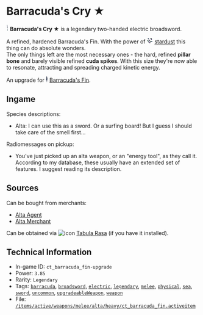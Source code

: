 # Barracuda's Cry ★

<img src="https://raw.githubusercontent.com/Ceterai/Enternia/main/items/active/weapons/melee/alta/heavy/ct_barracuda_fin_2.png" alt="Barracuda's Cry ★ icon" loading="lazy" width="auto" height="16px"/> **Barracuda's Cry ★** is a legendary two-handed electric broadsword.

A refined, hardened Barracuda's Fin. With the power of <img src="https://raw.githubusercontent.com/Ceterai/Enternia/main/items/generic/crafting/ct_stardust.png" alt="Stardust icon" loading="lazy" width="auto" height="16px"/> [stardust](https://ceterai.github.io/MyEnternia/Wiki/Stardust) this thing can do absolute wonders.  
The only things left are the most necessary ones - the hard, refined **pillar bone** and barely visible refined **cuda spikes**. With this size they're now able to resonate, attracting and spreading charged kinetic energy.

An upgrade for <img src="https://raw.githubusercontent.com/Ceterai/Enternia/main/items/active/weapons/melee/alta/heavy/ct_barracuda_fin.png" alt="Barracuda's Fin icon" loading="lazy" width="auto" height="16px"/> [Barracuda's Fin](https://ceterai.github.io/MyEnternia/Wiki/Barracuda'sFin).

## Ingame

Species descriptions:

- Alta: I can use this as a sword. Or a surfing board! But I guess I should take care of the smell first...

Radiomessages on pickup:

- You've just picked up an alta weapon, or an "energy tool", as they call it. According to my database, these usually have an extended set of features. I suggest reading its description.

## Sources

Can be bought from merchants:

- [Alta Agent](https://ceterai.github.io/MyEnternia/Wiki/AltaAgent)
- [Alta Merchant](https://ceterai.github.io/MyEnternia/Wiki/AltaMerchant)

Can be obtained via <img src="https://steamuserimages-a.akamaihd.net/ugc/263843960696222713/3EC9A7C005541F7D577EBCB8C5736B4EFC9973D6/" alt="icon" width="8" height="12"/> [Tabula Rasa](https://community.playstarbound.com/resources/the-tabula-rasa.3222/) (if you have it installed).

## Technical Information

- In-game ID: `ct_barracuda_fin-upgrade`
- Power: `3.85`
- Rarity: `Legendary`
- Tags: [`barracuda`](https://ceterai.github.io/MyEnternia/Wiki/Tags/Barracuda), [`broadsword`](https://ceterai.github.io/MyEnternia/Wiki/Tags/Broadsword), [`electric`](https://ceterai.github.io/MyEnternia/Wiki/Tags/Electric), [`legendary`](https://ceterai.github.io/MyEnternia/Wiki/Tags/Legendary), [`melee`](https://ceterai.github.io/MyEnternia/Wiki/Tags/Melee), [`physical`](https://ceterai.github.io/MyEnternia/Wiki/Tags/Physical), [`sea`](https://ceterai.github.io/MyEnternia/Wiki/Tags/Sea), [`sword`](https://ceterai.github.io/MyEnternia/Wiki/Tags/Sword), [`uncommon`](https://ceterai.github.io/MyEnternia/Wiki/Tags/Uncommon), [`upgradeableWeapon`](https://ceterai.github.io/MyEnternia/Wiki/Tags/UpgradeableWeapon), [`weapon`](https://ceterai.github.io/MyEnternia/Wiki/Tags/Weapon)
- File: [`/items/active/weapons/melee/alta/heavy/ct_barracuda_fin.activeitem`](https://github.com/Ceterai/Enternia/blob/main/items/active/weapons/melee/alta/heavy/ct_barracuda_fin.activeitem)
